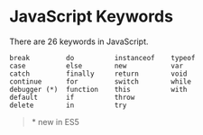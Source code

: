 # JavaScript Keywords

There are 26 keywords in JavaScript.

```
break         do          instanceof    typeof
case          else        new           var
catch         finally     return        void
continue      for         switch        while
debugger (*)  function    this          with
default       if          throw
delete        in          try
```
> \* new in ES5
